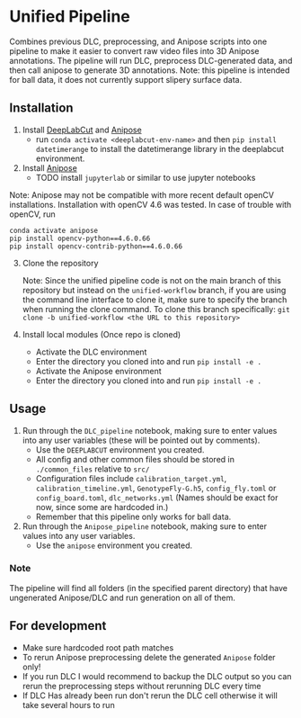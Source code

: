 # Unified Pipeline

Combines previous DLC, preprocessing, and Anipose scripts into one pipeline to make it easier to convert raw video files into 3D Anipose annotations. The pipeline will run DLC, preprocess DLC-generated data, and then call anipose to generate 3D annotations. Note: this pipeline is intended for ball data, it does not currently support slipery surface data.

## Installation

1. Install [DeepLabCut](https://deeplabcut.github.io/DeepLabCut/docs/installation.html) and [Anipose](https://anipose.readthedocs.io/en/latest/installation.html) 
    - run `conda activate <deeplabcut-env-name>` and then `pip install datetimerange` to install the datetimerange library in the deeplabcut environment. 
2. Install [Anipose](https://anipose.readthedocs.io/en/latest/installation.html)
    - TODO install `jupyterlab` or similar to use jupyter notebooks

Note: Anipose may not be compatible with more recent default openCV installations. Installation with openCV 4.6 was tested. In case of trouble with openCV, run
```
conda activate anipose
pip install opencv-python==4.6.0.66
pip install opencv-contrib-python==4.6.0.66
```

3. Clone the repository

    Note: Since the unified pipeline code is not on the main branch of this repository but instead on the `unified-workflow` branch, if you are using the command line interface to clone it, make sure to specify the branch when running the clone command.
    To clone this branch specifically: `git clone -b unified-workflow <the URL to this repository>`

4. Install local modules (Once repo is cloned)
    - Activate the DLC environment
    - Enter the directory you cloned into and run `pip install -e .`
    - Activate the Anipose environment
    - Enter the directory you cloned into and run `pip install -e .`



## Usage

1. Run through the `DLC_pipeline` notebook, making sure to enter values into any user variables (these will be pointed out by comments).
    - Use the `DEEPLABCUT` environment you created.
    - All config and other common files should be stored in `./common_files` relative to `src/`
    - Configuration files include `calibration_target.yml`, `calibration_timeline.yml`, `GenotypeFly-G.h5`, `config_fly.toml` or `config_board.toml`, `dlc_networks.yml` (Names should be exact for now, since some are hardcoded in.)
    - Remember that this pipeline only works for ball data.
2. Run through the `Anipose_pipeline` notebook, making sure to enter values into any user variables.
    - Use the `anipose` environment you created.

### Note
The pipeline will find all folders (in the specified parent directory) that have ungenerated Anipose/DLC and run generation on all of them.

## For development

- Make sure hardcoded root path matches
- To rerun Anipose preprocessing delete the generated `Anipose` folder only!
- If you run DLC I would recommend to backup the DLC output so you can rerun the preprocessing steps without rerunning DLC every time
- If DLC Has already been run don't rerun the DLC cell otherwise it will take several hours to run
